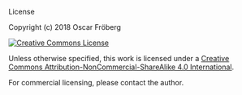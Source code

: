 License

Copyright (c) 2018 Oscar Fröberg

[![Creative Commons License](https://i.creativecommons.org/l/by-nc-sa/4.0/88x31.png)](https://creativecommons.org/licenses/by-nc-sa/4.0/)

Unless otherwise specified, this work is licensed under a [Creative Commons Attribution-NonCommercial-ShareAlike 4.0 International](https://creativecommons.org/licenses/by-nc-sa/4.0/).

For commercial licensing, please contact the author.
